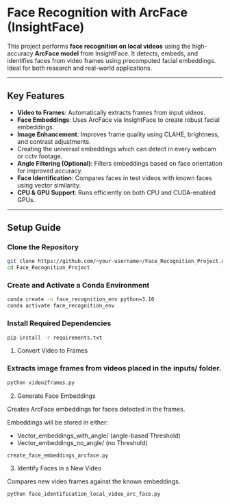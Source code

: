 # Face Recognition with ArcFace (InsightFace)

This project performs **face recognition on local videos** using the high-accuracy **ArcFace model** from InsightFace. It detects, embeds, and identifies faces from video frames using precomputed facial embeddings. Ideal for both research and real-world applications.

---

## Key Features

- **Video to Frames**: Automatically extracts frames from input videos.
- **Face Embeddings**: Uses ArcFace via InsightFace to create robust facial embeddings.
- **Image Enhancement**: Improves frame quality using CLAHE, brightness, and contrast adjustments.
- Creating the universal embeddings which can detect in every webcam or cctv footage.
- **Angle Filtering (Optional)**: Filters embeddings based on face orientation for improved accuracy.
- **Face Identification**: Compares faces in test videos with known faces using vector similarity.
- **CPU & GPU Support**: Runs efficiently on both CPU and CUDA-enabled GPUs.

---

##  Setup Guide

### Clone the Repository

```bash
git clone https://github.com/<your-username>/Face_Recognition_Project.git
cd Face_Recognition_Project
```

### Create and Activate a Conda Environment

```bash
conda create -n face_recognition_env python=3.10
conda activate face_recognition_env
```

### Install Required Dependencies

```bash
pip install -r requirements.txt
```

 1. Convert Video to Frames

### Extracts image frames from videos placed in the inputs/ folder.
```bash
python video2frames.py
```

 2. Generate Face Embeddings

Creates ArcFace embeddings for faces detected in the frames.

Embeddings will be stored in either:

- Vector_embeddings_with_angle/ (angle-based Threshold)
- Vector_embeddings_no_angle/ (no Threshold)
```bash
create_face_embeddings_arcface.py
```

 3. Identify Faces in a New Video

Compares new video frames against the known embeddings.
```bash
python face_identification_local_video_arc_face.py
```


